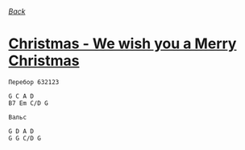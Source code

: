 ###### [Back](../Readme.md)
# [Christmas - We wish you a Merry Christmas](text.md)
```
Перебор 632123

G C A D
B7 Em C/D G
```

```
Вальс

G D A D
G G C/D G
```